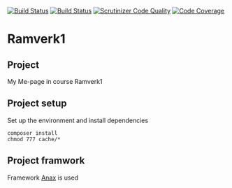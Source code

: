 [![Build Status](https://travis-ci.org/j-lindb73/ramverk1.svg?branch=master)](https://travis-ci.org/github/j-lindb73/ramverk1)
[![Build Status](https://scrutinizer-ci.com/g/j-lindb73/ramverk1/badges/build.png?b=master)](https://scrutinizer-ci.com/g/j-lindb73/ramverk1/build-status/master)
[![Scrutinizer Code Quality](https://scrutinizer-ci.com/g/j-lindb73/ramverk1/badges/quality-score.png?b=master)](https://scrutinizer-ci.com/g/j-lindb73/ramverk1/?branch=master)
[![Code Coverage](https://scrutinizer-ci.com/g/j-lindb73/ramverk1/badges/coverage.png?b=master)](https://scrutinizer-ci.com/g/j-lindb73/ramverk1/?branch=master)

# Ramverk1

## Project

My Me-page in course Ramverk1

## Project setup

Set up the environment and install dependencies

```
composer install
chmod 777 cache/*
```

## Project framwork

Framework [Anax](https://github.com/canax) is used